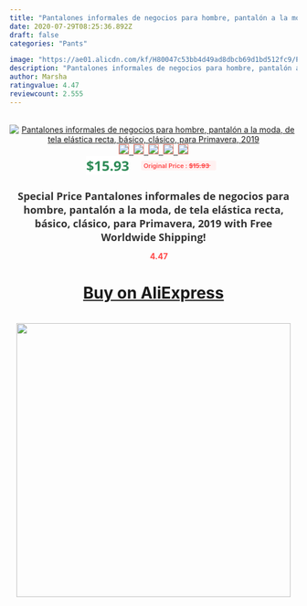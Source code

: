 ```yaml
---
title: "Pantalones informales de negocios para hombre, pantalón a la moda, de tela elástica recta, básico, clásico, para Primavera, 2019"
date: 2020-07-29T08:25:36.892Z
draft: false
categories: "Pants"

image: "https://ae01.alicdn.com/kf/H80047c53bb4d49ad8dbcb69d1bd512fc9/Pantalones-informales-de-negocios-para-hombre-pantalón-a-la-moda-de-tela-elástica-recta-básico-clásico.jpg"
description: "Pantalones informales de negocios para hombre, pantalón a la moda, de tela elástica recta, básico, clásico, para Primavera, 2019"
author: Marsha
ratingvalue: 4.47
reviewcount: 2.555
---
```

<br>
<div style="text-align: center;">
<a href="https://s.click.aliexpress.com/e/_AA0yuH" target="_blank" rel="nofollow noopener noreferrer"><img alt="Pantalones informales de negocios para hombre, pantalón a la moda, de tela elástica recta, básico, clásico, para Primavera, 2019" class="magnifier-image" src="https://ae01.alicdn.com/kf/H80047c53bb4d49ad8dbcb69d1bd512fc9/Pantalones-informales-de-negocios-para-hombre-pantalón-a-la-moda-de-tela-elástica-recta-básico-clásico.jpg_640x640.jpg">
<br>
<img style="border:1px solid salmon" src="https://ae01.alicdn.com/kf/H80047c53bb4d49ad8dbcb69d1bd512fc9/Pantalones-informales-de-negocios-para-hombre-pantalón-a-la-moda-de-tela-elástica-recta-básico-clásico.jpg_120x120.jpg">&nbsp;&nbsp;<img style="border:1px solid salmon" src="https://ae01.alicdn.com/kf/H8822ea4b89f14be4920b21b6a73758d2C/Pantalones-informales-de-negocios-para-hombre-pantalón-a-la-moda-de-tela-elástica-recta-básico-clásico.jpg_120x120.jpg">&nbsp;&nbsp;<img style="border:1px solid salmon" src="https://ae01.alicdn.com/kf/H917ca5942e6b470fa7b3e169e303136fC/Pantalones-informales-de-negocios-para-hombre-pantalón-a-la-moda-de-tela-elástica-recta-básico-clásico.jpg_120x120.jpg">&nbsp;&nbsp;<img style="border:1px solid salmon" src="https://ae01.alicdn.com/kf/H71e230385b88424984f228c73264eed1z/Pantalones-informales-de-negocios-para-hombre-pantalón-a-la-moda-de-tela-elástica-recta-básico-clásico.jpg_120x120.jpg">&nbsp;&nbsp;<img style="border:1px solid salmon" src="https://ae01.alicdn.com/kf/H2fef2dc5655e4d42ad35954a8beb5d20W/Pantalones-informales-de-negocios-para-hombre-pantalón-a-la-moda-de-tela-elástica-recta-básico-clásico.jpg_120x120.jpg"></a></div><br0>
<div style="text-align: center;"><span style="background-color: white; border: 0px; box-sizing: border-box; color: seagreen; display: inline-block; font-family: &quot;open sans&quot; , &quot;arial&quot; , &quot;helvetica&quot; , sans-serif , &quot;heiti&quot;; font-size: 24px; font-stretch: inherit; font-weight: 700; line-height: inherit; margin: 0px 10px 0px 0px; padding: 0px; vertical-align: middle;">$15.93 </span>
<span style="background: rgb(255 , 241 , 241); border-radius: 3px; border: 0px; box-sizing: border-box; color: #ff4747; display: inline-block; font-family: inherit; font-size: 12px; font-stretch: inherit; font-style: inherit; font-variant: inherit; font-weight: 600; line-height: inherit; margin: 0px; padding: 2px 5px; transform: scale(0.9); vertical-align: middle;">Original Price : <b style="text-decoration: line-through;">$15.93 </b> &nbsp;&nbsp;</span></div>
<h1 style="color: #333333; display: inline-block; font-family: &quot;open sans&quot; , &quot;arial&quot; , &quot;helvetica&quot; , sans-serif , &quot;heiti&quot;; font-size: 18px; font-stretch: inherit; font-weight: 700; text-align: center;">Special Price Pantalones informales de negocios para hombre, pantalón a la moda, de tela elástica recta, básico, clásico, para Primavera, 2019 with Free Worldwide Shipping!</h1>
<div style="color: #ff4747; text-align: center;">
<img src="https://4.bp.blogspot.com/-M0ZcTcb-5uY/XleCXlxnR4I/AAAAAAAAAEc/OrjgMkXV1oMQFaCRZj5HQwOCBcu3w1FegCPcBGAYYCw/s1600/star.png" style="height: 15px;">&nbsp;<b>4.47</b></div>
<div class="button_cont" align="center"><a class="buynow_a" href="https://s.click.aliexpress.com/e/_AA0yuH" target="_blank" rel="nofollow noopener noreferrer"><H1>Buy on AliExpress</H1></a></div><br>
<div class="separator" style="clear: both; text-align: center;">
<img src="https://lh3.googleusercontent.com/-pTy5HemUv9M/XlePHvY0dAI/AAAAAAAAAE4/0nX5iRUoIWY8eMW9Dpxeirr157OZliDIgCLcBGAsYHQ/s1600/badge.gif" width="480">
</div>
